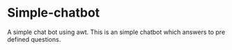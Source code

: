 # Simple-chatbot
A simple chat bot using awt.
This is an simple chatbot which answers to pre defined questions. 
